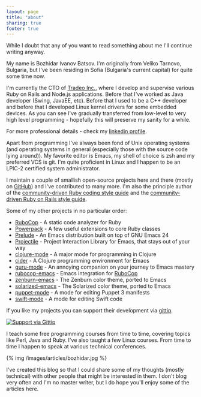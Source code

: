 ```yaml
---
layout: page
title: "about"
sharing: true
footer: true
---
```


While I doubt that any of you want to read something about me I'll
continue writing anyway.

My name is Bozhidar Ivanov Batsov. I'm originally from Veliko Tarnovo,
Bulgaria, but I've been residing in Sofia (Bulgaria's current capital)
for quite some time now.

I'm currently the CTO of [Tradeo Inc.](http://tradeo.com), where I
develop and supervise various Ruby on Rails and Node.js applications. Before that
I've worked as Java developer (Swing, JavaEE, etc). Before that I used
to be a C++ developer and before that I developed Linux kernel drivers
for some embedded devices. As you can see I've gradually transferred
from low-level to very high level programming - hopefully this will
preserve my sanity for a while.

For more professional details - check my [linkedin profile](http://www.linkedin.com/in/bozhidarbatsov).

Apart from programming I've always been fond of Unix operating systems
(and operating systems in general (especially those with the source
code lying around)). My favorite editor is Emacs, my shell of choice
is zsh and my preferred VCS is git. I'm quite proficient in Linux and
I happen to be an LPIC-2 certified system administrator.

I maintain a couple of smallish open-source projects here and there
(mostly on [GitHub](https://github.com/bbatsov/ruby-style-guide)) and I've contributed to many more. I'm also the
principle author of the [community-driven Ruby coding style guide](https://github.com/bbatsov/ruby-style-guide)
and the
[community-driven Ruby on Rails style guide](https://github.com/bbatsov/rails-style-guide).

Some of my other projects in no particular order:

* [RuboCop](https://github.com/bbatsov/rubocop) - A static code analyzer for Ruby
* [Powerpack](https://github.com/bbatsov/powerpack) - A few useful extensions to core Ruby classes
* [Prelude](https://github.com/bbatsov/prelude) - An Emacs distribution built on top of GNU Emacs 24
* [Projectile](https://github.com/bbatsov/projectile) - Project Interaction Library for Emacs, that stays out of your way
* [clojure-mode](https://github.com/clojure-emacs/clojure-mode) - A major mode for programming in Clojure
* [cider](https://github.com/clojure-emacs/cider) - A Clojure programming environment for Emacs
* [guru-mode](https://github.com/bbatsov/guru-mode) - An annoying companion on your journey to Emacs mastery
* [rubocop-emacs](https://github.com/bbatsov/rubocop-emacs) - Emacs integration for [RuboCop](https://github.com/bbatsov/rubocop)
* [zenburn-emacs](https://github.com/bbatsov/zenburn-emacs) - The Zenburn color theme, ported to Emacs
* [solarized-emacs](https://github.com/bbatsov/solarized-emacs) - The Solarized color theme, ported to Emacs
* [puppet-mode](https://github.com/lunaryorn/puppet-mode) - A mode for editing Puppet 3 manifests
* [swift-mode](https://github.com/chrisbarrett/swift-mode) - A mode for editing Swift code

If you like my projects you can support their development via [gittip](https://www.gittip.com/bbatsov).

[![Support via Gittip](https://rawgithub.com/twolfson/gittip-badge/0.2.0/dist/gittip.png)](https://www.gittip.com/bbatsov)

I teach some free programming courses from time to time, covering
topics like Perl, Java and Ruby. I've also taught a few Linux
courses. From time to time I happen to speak at various technical
conferences.

{% img /images/articles/bozhidar.jpg %}

I've created this blog so that I could share some of my thoughts
(mostly technical) with other people that might be interested in
them. I don't blog very often and I'm no master writer, but I do hope
you'll enjoy some of the articles here.
